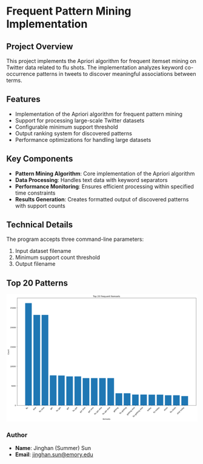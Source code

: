 # Frequent Pattern Mining Implementation

## Project Overview
This project implements the Apriori algorithm for frequent itemset mining on Twitter data related to flu shots. The implementation analyzes keyword co-occurrence patterns in tweets to discover meaningful associations between terms.

## Features
- Implementation of the Apriori algorithm for frequent pattern mining
- Support for processing large-scale Twitter datasets
- Configurable minimum support threshold
- Output ranking system for discovered patterns
- Performance optimizations for handling large datasets

## Key Components
- **Pattern Mining Algorithm**: Core implementation of the Apriori algorithm
- **Data Processing**: Handles text data with keyword separators
- **Performance Monitoring**: Ensures efficient processing within specified time constraints
- **Results Generation**: Creates formatted output of discovered patterns with support counts

## Technical Details
The program accepts three command-line parameters:
1. Input dataset filename
2. Minimum support count threshold
3. Output filename

## Top 20 Patterns
![Top 20 Patterns](./top20.png)

### Author
- **Name**: Jinghan (Summer) Sun
- **Email**: jinghan.sun@emory.edu

